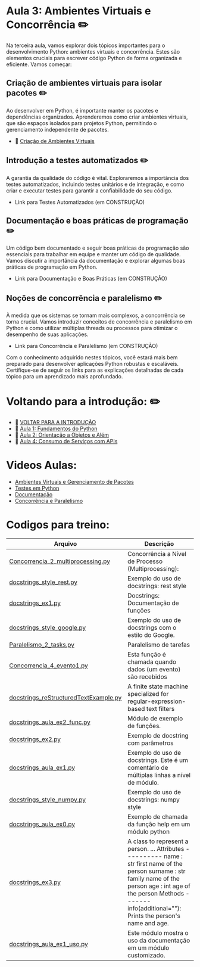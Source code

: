 
# Aula 3: Ambientes Virtuais e Concorrência :pencil2:
Na terceira aula, vamos explorar dois tópicos importantes para o desenvolvimento Python: ambientes virtuais e concorrência. Estes são elementos cruciais para escrever código Python de forma organizada e eficiente. Vamos começar:

## Criação de ambientes virtuais para isolar pacotes :pencil2:
Ao desenvolver em Python, é importante manter os pacotes e dependências organizados. Aprenderemos como criar ambientes virtuais, que são espaços isolados para projetos Python, permitindo o gerenciamento independente de pacotes.

 - :link: [Criação de Ambientes Virtuais](../Aula_3/ambiente_virtual.md)

## Introdução a testes automatizados :pencil2:
A garantia da qualidade do código é vital. Exploraremos a importância dos testes automatizados, incluindo testes unitários e de integração, e como criar e executar testes para garantir a confiabilidade do seu código.

- Link para Testes Automatizados (em CONSTRUÇÃO)

## Documentação e boas práticas de programação :pencil2:
Um código bem documentado e seguir boas práticas de programação são essenciais para trabalhar em equipe e manter um código de qualidade. Vamos discutir a importância da documentação e explorar algumas boas práticas de programação em Python.

- Link para Documentação e Boas Práticas (em CONSTRUÇÃO)

## Noções de concorrência e paralelismo :pencil2:
À medida que os sistemas se tornam mais complexos, a concorrência se torna crucial. Vamos introduzir conceitos de concorrência e paralelismo em Python e como utilizar múltiplas threads ou processos para otimizar o desempenho de suas aplicações.

- Link para Concorrência e Paralelismo (em CONSTRUÇÃO)

Com o conhecimento adquirido nestes tópicos, você estará mais bem preparado para desenvolver aplicações Python robustas e escaláveis. Certifique-se de seguir os links para as explicações detalhadas de cada tópico para um aprendizado mais aprofundado.

# Voltando para a introdução: :pencil2:

- :link: [VOLTAR PARA A INTRODUÇÃO](../README.md)
- :link: [Aula 1: Fundamentos do Python](../Aula_1/_Aula_1.md)
- :link: [Aula 2: Orientação a Objetos e Além](../Aula_2/_Aula_2.md)
- :link: [Aula 4: Consumo de Serviços com APIs](../Aula_4/_Aula_4.md)

# Videos Aulas:

- [Ambientes Virtuais e Gerenciamento de Pacotes](https://youtu.be/mg0__YxIFBU) 
- [Testes em Python](https://youtu.be/XGjS3S8D-Cg) 
- [Documentação](https://youtu.be/2LHNcJxgnnc) 
- [Concorrência e Paralelismo](https://youtu.be/kEB2gv9SRno)

# Codigos para treino: 

| Arquivo | Descrição |
| --- | --- |
| [Concorrencia_2_multiprocessing.py](../Aula_3/codigos/Concorrencia_2_multiprocessing.py) | Concorrência a Nível de Processo (Multiprocessing): |
| [docstrings_style_rest.py](../Aula_3/codigos/docstrings_style_rest.py) | Exemplo do uso de docstrings: rest style |
| [docstrings_ex1.py](../Aula_3/codigos/docstrings_ex1.py) | Docstrings: Documentação de funções |
| [docstrings_style_google.py](../Aula_3/codigos/docstrings_style_google.py) | Exemplo do uso de docstrings com o estilo do Google. |
| [Paralelismo_2_tasks.py](../Aula_3/codigos/Paralelismo_2_tasks.py) | Paralelismo de tarefas |
| [Concorrencia_4_evento1.py](../Aula_3/codigos/Concorrencia_4_evento1.py) | Esta função é chamada quando dados (um evento) são recebidos |
| [docstrings_reStructuredTextExample.py](../Aula_3/codigos/docstrings_reStructuredTextExample.py) | A finite state machine specialized for regular-expression-based text filters |
| [docstrings_aula_ex2_func.py](../Aula_3/codigos/docstrings_aula_ex2_func.py) | Módulo de exemplo de funções. |
| [docstrings_ex2.py](../Aula_3/codigos/docstrings_ex2.py) | Exemplo de docstring com parâmetros |
| [docstrings_aula_ex1.py](../Aula_3/codigos/docstrings_aula_ex1.py) | Exemplo do uso de docstrings.  Este é um comentário de múltiplas linhas a nível de módulo. |
| [docstrings_style_numpy.py](../Aula_3/codigos/docstrings_style_numpy.py) | Exemplo do uso de docstrings: numpy style |
| [docstrings_aula_ex0.py](../Aula_3/codigos/docstrings_aula_ex0.py) | Exemplo de chamada da função help em um módulo python |
| [docstrings_ex3.py](../Aula_3/codigos/docstrings_ex3.py) | A class to represent a person.  ...  Attributes ---------- name : str first name of the person surname : str family name of the person age : int age of the person  Methods ------- info(additional=""): Prints the person's name and age. |
| [docstrings_aula_ex1_uso.py](../Aula_3/codigos/docstrings_aula_ex1_uso.py) | Este módulo mostra o uso da documentação em um módulo customizado. |
